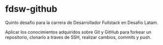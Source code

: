 # fdsw-github

Quinto desafio para la carrera de Desarrollador Fullstack en Desafio Latam.

Aplicar los conocimientos adquiridos sobre Git y GitHub para forkear un repositorio, clonarlo a traves de SSH, realizar cambios, commits y push.
